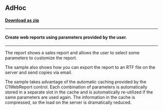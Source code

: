 ## AdHoc
#### [Download as zip](https://grapecity.github.io/DownGit/#/home?url=https://github.com/GrapeCity/ComponentOne-WinForms-Samples/tree/master/NetFramework\Reports\C1WebReport\CS\AdHoc)
____
#### Create web reports using parameters provided by the user.
____
The report shows a sales report and allows the user to select some parameters to customize the report. 

The sample also shows how you can export the report to an RTF file on the server and send copies via email. 

The sample takes advantage of the automatic caching provided by the C1WebReport control. Each combination of parameters is automatically stored in a separate slot in the cache and is automatically re-utilized if the same parameters are used again. The information in the cache is compressed, so the load on the server is dramatically reduced. 